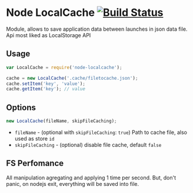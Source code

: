 

# Node LocalCache [![Build Status][ci-img]][ci]
[ci-img]:  https://travis-ci.org/glebmachine/node-localcache.svg
[ci]:      https://travis-ci.org/glebmachine/node-localcache

Module, allows to save application data between launches in json data file. Api most liked as LocalStorage API

## Usage

```js
var LocalCache = require('node-localcache');

cache = new LocalCache('.cache/filetocache.json');
cache.setItem('key', 'value');
cache.getItem('key'); // value
```

## Options
```js
new LocalCache(fileName, skipFileCaching);
```
- `fileName` - (optional with `skipFileCaching`: `true`) Path to cache file, also used as store `id`
- `skipFileCaching` - (optional) disable file cache, default `false`

## FS Perfomance
All manipulation agregating and applying 1 time per second. But, don't panic, on nodejs exit, everything will be saved into file.

